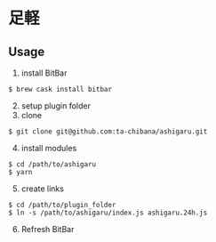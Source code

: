 # 足軽

## Usage

1. install BitBar

```
$ brew cask install bitbar
```

2. setup plugin folder
3. clone

```
$ git clone git@github.com:ta-chibana/ashigaru.git
```

4. install modules

```
$ cd /path/to/ashigaru
$ yarn
```

5. create links

```
$ cd /path/to/plugin_folder
$ ln -s /path/to/ashigaru/index.js ashigaru.24h.js
```

6. Refresh BitBar
